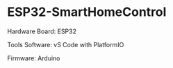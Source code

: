 # ESP32-SmartHomeControl

Hardware Board:
ESP32

Tools Software:
vS Code with PlatformIO

Firmware:
Arduino
